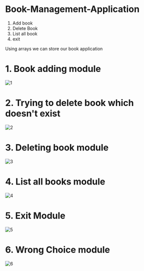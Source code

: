 # Book-Management-Application

1. Add book
2. Delete Book
3. List all book
4. exit 

Using arrays we can store our book application


# 1. Book adding module
![1](https://user-images.githubusercontent.com/48306820/116506078-1430a000-a8da-11eb-861d-1cf96fcdde20.png)

# 2. Trying to delete book which doesn't exist
![2](https://user-images.githubusercontent.com/48306820/116519771-7fd13800-a8ef-11eb-8220-2578c0ab0b58.png)

# 3. Deleting book module
![3](https://user-images.githubusercontent.com/48306820/116519823-9081ae00-a8ef-11eb-9124-bfa4472d96cf.png)

# 4. List all books module
![4](https://user-images.githubusercontent.com/48306820/116521341-7b0d8380-a8f1-11eb-9a70-ef935b962422.png)

# 5. Exit Module 
![5](https://user-images.githubusercontent.com/48306820/116521957-3e8e5780-a8f2-11eb-9868-d2d1da4caf49.png)

# 6. Wrong Choice module
![6](https://user-images.githubusercontent.com/48306820/116521967-40581b00-a8f2-11eb-9e8e-49de3d29ae6f.png)
